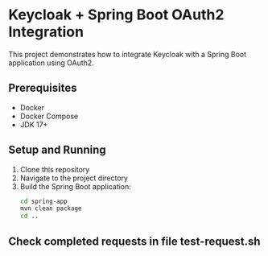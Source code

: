 # Keycloak + Spring Boot OAuth2 Integration

This project demonstrates how to integrate Keycloak with a Spring Boot application using OAuth2.

## Prerequisites

- Docker
- Docker Compose
- JDK 17+

## Setup and Running

1. Clone this repository
2. Navigate to the project directory
3. Build the Spring Boot application:
   ```bash
   cd spring-app
   mvn clean package
   cd ..

## Check completed requests in file test-request.sh